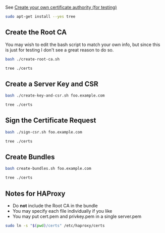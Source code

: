 See [Create your own certificate authority (for testing)](https://coolaj86.com/articles/create-your-own-certificate-authority-for-testing/)

```bash
sudo apt-get install --yes tree
```

Create the Root CA
------------------

You may wish to edit the bash script to match your own info,
but since this is just for testing I don't see a great reason to do so.

```bash
bash ./create-root-ca.sh

tree ./certs
```

Create a Server Key and CSR
--------------------


```bash
bash ./create-key-and-csr.sh foo.example.com

tree ./certs
```

Sign the Certificate Request
----------------------

```bash
bash ./sign-csr.sh foo.example.com

tree ./certs
```

Create Bundles
--------------

```bash
bash create-bundles.sh foo.example.com

tree ./certs
```

Notes for HAProxy
----------------

* Do **not** include the Root CA in the bundle
* You may specify each file individually if you like
* You may put cert.pem and privkey.pem in a single server.pem

```bash
sudo ln -s "$(pwd)/certs" /etc/haproxy/certs
```
